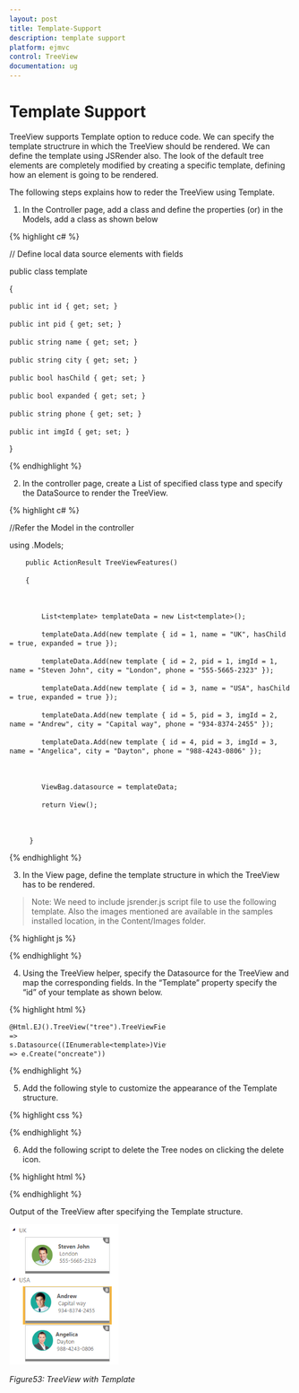 ```yaml
---
layout: post
title: Template-Support
description: template support
platform: ejmvc
control: TreeView
documentation: ug
---
```


# Template Support

TreeView supports Template option to reduce code. We can specify the template structrure in which the TreeView should be rendered. We can define the template using JSRender also. The look of the default tree elements are completely modified by creating a specific template, defining how an element is going to be rendered. 

The following steps explains how to reder the TreeView using Template.

1. In the Controller page, add a class and define the properties (or) in the Models, add a class as shown below

{% highlight c# %}

// Define local data source elements with  fields            



public class template

{

    public int id { get; set; }

    public int pid { get; set; }

    public string name { get; set; }

    public string city { get; set; }

    public bool hasChild { get; set; }

    public bool expanded { get; set; }

    public string phone { get; set; }

    public int imgId { get; set; }

}

{% endhighlight %}

2.  In the controller page, create a List of specified class type and specify the DataSource to render the TreeView.


{% highlight c# %}


//Refer the Model in the controller

using <Applicationname>.Models;



        public ActionResult TreeViewFeatures()

        {



            List<template> templateData = new List<template>();

            templateData.Add(new template { id = 1, name = "UK", hasChild = true, expanded = true });

            templateData.Add(new template { id = 2, pid = 1, imgId = 1, name = "Steven John", city = "London", phone = "555-5665-2323" });

            templateData.Add(new template { id = 3, name = "USA", hasChild = true, expanded = true });

            templateData.Add(new template { id = 5, pid = 3, imgId = 2, name = "Andrew", city = "Capital way", phone = "934-8374-2455" });

            templateData.Add(new template { id = 4, pid = 3, imgId = 3, name = "Angelica", city = "Dayton", phone = "988-4243-0806" });



            ViewBag.datasource = templateData;

            return View();



         }


{% endhighlight %}


3. In the View page, define the template structure in which the TreeView has to be rendered. 
> Note: We need to include jsrender.js script file to use the following template. Also the images mentioned are available in the samples installed  location, in the Content/Images folder.

{% highlight js %}

<script id="treeTemplate" type="text/x-jsrender">



{{if hasChild}}

    <div class={{>name}} -style>{{>name}}</div>

{{else}}

    <div class="cont-list">

        <img class="con-img" src="../Content/Images/template-image-{{>imgId}}.png" />

        <div class="cont-del"></div>

        <div class="cont-details">

            <b>{{>name}}</b><br />

            <span>{{>city}}</span>

            <br />

            <span>{{>phone}}</span>

        </div>

        <div class="treeFooter"></div>

    </div>

{{/if}}



</script>

{% endhighlight %}



4. Using the TreeView helper, specify the Datasource for the TreeView and map the corresponding fields. In the “Template” property specify the “id” of your template as shown below.

{% highlight html %}

<div style="width: 280px">

    @Html.EJ().TreeView("tree").TreeViewFields(s => s.Datasource((IEnumerable<template>)ViewBag.datasource).Id("id").ParentId("pid").Text("name").HasChild("hasChild").Expanded("expanded")).Template("#treeTemplate").ClientSideEvents(e => e.Create("oncreate"))

</div>

{% endhighlight %}

5. Add the following style to customize the appearance of the Template structure.

{% highlight css %}

<style>

            #treeview .e-node-hover, #treeview .e-active

        {

            background-color: transparent;

            border-color: transparent;

        }

        #treeview .e-node-hover

        {

            opacity: 0.8;

        }



        .con-img

        {

            float: left;

        }



        .cont-list

        {

            background: none repeat scroll 0 0 white;

            border: 1px solid #BBBCBB;

            height: 85px;

            width: 200px;

            color: #5c5c5c;

            line-height: 17px;

        }



        .cont-details

        {

            margin-top: 12px;

            font-size: 13px;

        }



    .cont-del {

        background-image: url('../../Content/Images/remove-icon.png');

        background-position: -6px -10px;

        background-repeat: no-repeat;

        float: right;

        height: 16px;

        width: 16px;

        cursor: pointer;

    }



        .cont-list .treeFooter

        {

            height: 5px;

            width: 100%;

            background-color: gray;

            margin-top: 17px;

        }

</style>

{% endhighlight %}

6. Add the following script to delete the Tree nodes on clicking the delete icon.

{% highlight html %}

<script type="text/javascript">

    function oncreate(evt) {

        var treeObj = $("#tree").data("ejTreeView");

        $("#tree").find(".cont-del").bind("click", function (e) {

            treeObj.removeNode($(e.target).parents("li").first());

        });

    }

</script>

{% endhighlight %}



Output of the TreeView after specifying the Template structure.

![](Template-Support_images/Template-Support_img2.png)


_Figure53: TreeView with Template_







